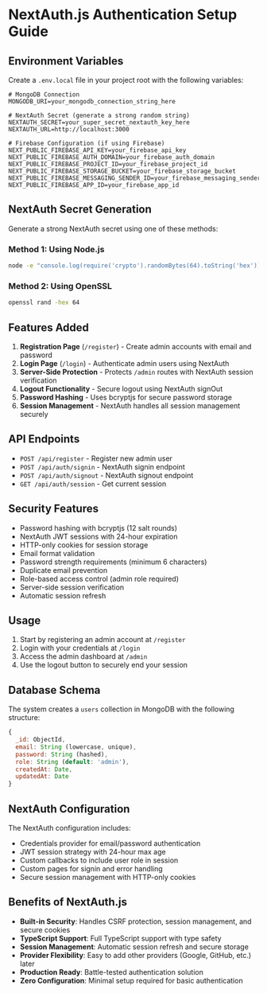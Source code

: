 # NextAuth.js Authentication Setup Guide

## Environment Variables

Create a `.env.local` file in your project root with the following variables:

```env
# MongoDB Connection
MONGODB_URI=your_mongodb_connection_string_here

# NextAuth Secret (generate a strong random string)
NEXTAUTH_SECRET=your_super_secret_nextauth_key_here
NEXTAUTH_URL=http://localhost:3000

# Firebase Configuration (if using Firebase)
NEXT_PUBLIC_FIREBASE_API_KEY=your_firebase_api_key
NEXT_PUBLIC_FIREBASE_AUTH_DOMAIN=your_firebase_auth_domain
NEXT_PUBLIC_FIREBASE_PROJECT_ID=your_firebase_project_id
NEXT_PUBLIC_FIREBASE_STORAGE_BUCKET=your_firebase_storage_bucket
NEXT_PUBLIC_FIREBASE_MESSAGING_SENDER_ID=your_firebase_messaging_sender_id
NEXT_PUBLIC_FIREBASE_APP_ID=your_firebase_app_id
```

## NextAuth Secret Generation

Generate a strong NextAuth secret using one of these methods:

### Method 1: Using Node.js
```bash
node -e "console.log(require('crypto').randomBytes(64).toString('hex'))"
```

### Method 2: Using OpenSSL
```bash
openssl rand -hex 64
```

## Features Added

1. **Registration Page** (`/register`) - Create admin accounts with email and password
2. **Login Page** (`/login`) - Authenticate admin users using NextAuth
3. **Server-Side Protection** - Protects `/admin` routes with NextAuth session verification
4. **Logout Functionality** - Secure logout using NextAuth signOut
5. **Password Hashing** - Uses bcryptjs for secure password storage
6. **Session Management** - NextAuth handles all session management securely

## API Endpoints

- `POST /api/register` - Register new admin user
- `POST /api/auth/signin` - NextAuth signin endpoint
- `POST /api/auth/signout` - NextAuth signout endpoint
- `GET /api/auth/session` - Get current session

## Security Features

- Password hashing with bcryptjs (12 salt rounds)
- NextAuth JWT sessions with 24-hour expiration
- HTTP-only cookies for session storage
- Email format validation
- Password strength requirements (minimum 6 characters)
- Duplicate email prevention
- Role-based access control (admin role required)
- Server-side session verification
- Automatic session refresh

## Usage

1. Start by registering an admin account at `/register`
2. Login with your credentials at `/login`
3. Access the admin dashboard at `/admin`
4. Use the logout button to securely end your session

## Database Schema

The system creates a `users` collection in MongoDB with the following structure:

```javascript
{
  _id: ObjectId,
  email: String (lowercase, unique),
  password: String (hashed),
  role: String (default: 'admin'),
  createdAt: Date,
  updatedAt: Date
}
```

## NextAuth Configuration

The NextAuth configuration includes:
- Credentials provider for email/password authentication
- JWT session strategy with 24-hour max age
- Custom callbacks to include user role in session
- Custom pages for signin and error handling
- Secure session management with HTTP-only cookies

## Benefits of NextAuth.js

- **Built-in Security**: Handles CSRF protection, session management, and secure cookies
- **TypeScript Support**: Full TypeScript support with type safety
- **Session Management**: Automatic session refresh and secure storage
- **Provider Flexibility**: Easy to add other providers (Google, GitHub, etc.) later
- **Production Ready**: Battle-tested authentication solution
- **Zero Configuration**: Minimal setup required for basic authentication 